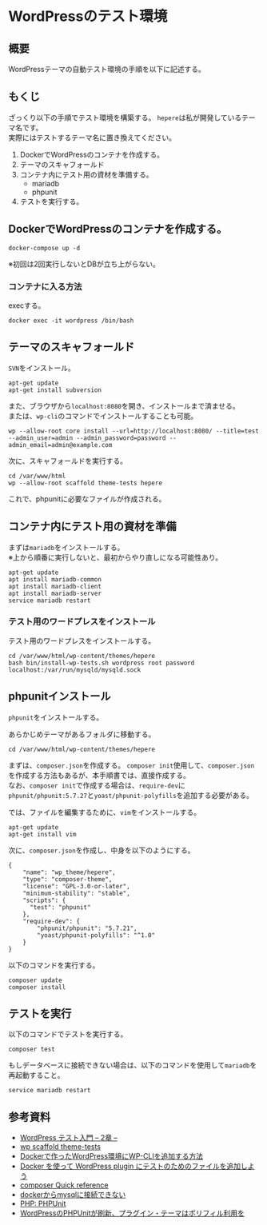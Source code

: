 # WordPressのテスト環境
## 概要
WordPressテーマの自動テスト環境の手順を以下に記述する。

## もくじ
ざっくり以下の手順でテスト環境を構築する。
`hepere`は私が開発しているテーマ名です。<br>
実際にはテストするテーマ名に置き換えてください。<br>

1. DockerでWordPressのコンテナを作成する。
2. テーマのスキャフォールド
3. コンテナ内にテスト用の資材を準備する。
    - mariadb
    - phpunit
4. テストを実行する。

## DockerでWordPressのコンテナを作成する。
```
docker-compose up -d
```
※初回は2回実行しないとDBが立ち上がらない。

### コンテナに入る方法
execする。
```
docker exec -it wordpress /bin/bash
```

## テーマのスキャフォールド
`SVN`をインストール。
```
apt-get update
apt-get install subversion
```

また、ブラウザから`localhost:8080`を開き、インストールまで済ませる。<br>
または、`wp-cli`のコマンドでインストールすることも可能。<br>
```
wp --allow-root core install --url=http://localhost:8080/ --title=test --admin_user=admin --admin_password=password --admin_email=admin@example.com
```

次に、スキャフォールドを実行する。

```
cd /var/www/html
wp --allow-root scaffold theme-tests hepere
```

これで、phpunitに必要なファイルが作成される。

## コンテナ内にテスト用の資材を準備
まずは`mariadb`をインストールする。<br>
※上から順番に実行しないと、最初からやり直しになる可能性あり。
```
apt-get update
apt install mariadb-common
apt install mariadb-client
apt install mariadb-server
service mariadb restart
```

### テスト用のワードプレスをインストール
テスト用のワードプレスをインストールする。
```
cd /var/www/html/wp-content/themes/hepere
bash bin/install-wp-tests.sh wordpress root password localhost:/var/run/mysqld/mysqld.sock
```

## phpunitインストール
`phpunit`をインストールする。

あらかじめテーマがあるフォルダに移動する。
```
cd /var/www/html/wp-content/themes/hepere
```

まずは、`composer.json`を作成する。
`composer init`使用して、`composer.json` を作成する方法もあるが、本手順書では、直接作成する。<br>
なお、`composer init`で作成する場合は、`require-dev`に`phpunit/phpunit:5.7.27`と`yoast/phpunit-polyfills`を追加する必要がある。

では、ファイルを編集するために、`vim`をインストールする。
```
apt-get update
apt-get install vim
```

次に、`composer.json`を作成し、中身を以下のようにする。
```
{
    "name": "wp_theme/hepere",
    "type": "composer-theme",
    "license": "GPL-3.0-or-later",
    "minimum-stability": "stable",
    "scripts": {
      "test": "phpunit"
    },
    "require-dev": {
        "phpunit/phpunit": "5.7.21",
        "yoast/phpunit-polyfills": "^1.0"
    }
}
```

以下のコマンドを実行する。
```
composer update
composer install
```

## テストを実行
以下のコマンドでテストを実行する。
```
composer test
```

もしデータベースに接続できない場合は、以下のコマンドを使用して`mariadb`を再起動すること。
```
service mariadb restart
```

## 参考資料
- [WordPress テスト入門 – 2章 –](https://kunoichiwp.com/faq/2434)
- [wp scaffold theme-tests](https://developer.wordpress.org/cli/commands/scaffold/theme-tests/)
- [Dockerで作ったWordPress環境にWP-CLIを追加する方法](https://samurai-project.com/articles/3413)
- [Docker を使って WordPress plugin にテストのためのファイルを追加しよう](https://futureys.tokyo/lets-add-files-for-test-into-wordpress-plugin-by-docker/)
- [composer Quick reference](https://hub.docker.com/_/composer)
- [dockerからmysqlに接続できない](https://qiita.com/KOBA-RYOTA/items/3cf5070b54845e151034)
- [PHP: PHPUnit](https://make.wordpress.org/core/handbook/testing/automated-testing/phpunit/)
- [WordPressのPHPUnitが刷新、プラグイン・テーマはポリフィル利用を](https://capitalp.jp/2021/10/14/wordpres-phpunit-updated/)
